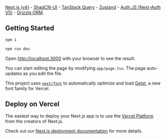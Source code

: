 [Next.js (v4)](https://nextjs.org) - [ShadCN-UI](https://ui.shadcn.com/docs/components/form) - [TanStack Query](https://tanstack.com/query/latest/docs/framework/react/guides/queries) - [Zustand](https://zustand.docs.pmnd.rs/getting-started/introduction) - [Auth.JS (Next-Auth V5)](https://authjs.dev/getting-started/authentication/credentials) - [Drizzle ORM](https://orm.drizzle.team/docs/schemas).

## Getting Started

```bash
npm i

npm run dev
```

Open [http://localhost:3000](http://localhost:3000) with your browser to see the result.

You can start editing the page by modifying `app/page.tsx`. The page auto-updates as you edit the file.

This project uses [`next/font`](https://nextjs.org/docs/app/building-your-application/optimizing/fonts) to automatically optimize and load [Geist](https://vercel.com/font), a new font family for Vercel.

## Deploy on Vercel

The easiest way to deploy your Next.js app is to use the [Vercel Platform](https://vercel.com/new?utm_medium=default-template&filter=next.js&utm_source=create-next-app&utm_campaign=create-next-app-readme) from the creators of Next.js.

Check out our [Next.js deployment documentation](https://nextjs.org/docs/app/building-your-application/deploying) for more details.
